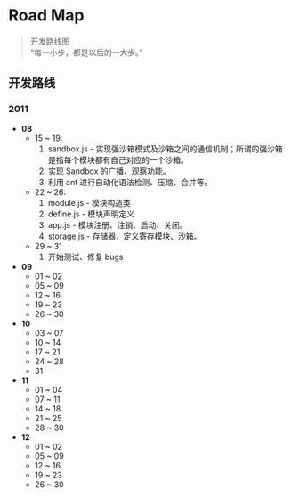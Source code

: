 Road Map
========
> 开发路线图 <br />
> “每一小步，都是以后的一大步。”

## 开发路线 ##
### __2011__ ###
* __08__
    * 15 ~ 19:
        1. sandbox.js - 实现强沙箱模式及沙箱之间的通信机制；所谓的强沙箱是指每个模块都有自己对应的一个沙箱。
        2. 实现 Sandbox 的广播、观察功能。
        3. 利用 ant 进行自动化语法检测、压缩、合并等。
    * 22 ~ 26:
        1. module.js - 模块构造类
        2. define.js - 模块声明定义
        3. app.js - 模块注册、注销、启动、关闭。
        4. storage.js - 存储器，定义寄存模块、沙箱。
    * 29 ~ 31
        1. 开始测试、修复 bugs
* __09__
    * 01 ~ 02
    * 05 ~ 09
    * 12 ~ 16
    * 19 ~ 23
    * 26 ~ 30
* __10__
    * 03 ~ 07
    * 10 ~ 14
    * 17 ~ 21
    * 24 ~ 28
    * 31
* __11__
    * 01 ~ 04
    * 07 ~ 11
    * 14 ~ 18
    * 21 ~ 25
    * 28 ~ 30
* __12__
    * 01 ~ 02
    * 05 ~ 09
    * 12 ~ 16
    * 19 ~ 23
    * 26 ~ 30
